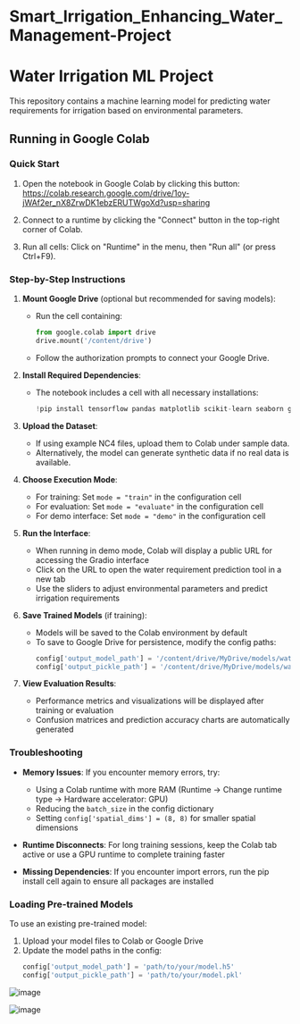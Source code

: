 # Smart_Irrigation_Enhancing_Water_Management-Project

# Water Irrigation ML Project

This repository contains a machine learning model for predicting water requirements for irrigation based on environmental parameters.

## Running in Google Colab

### Quick Start

1. Open the notebook in Google Colab by clicking this button: https://colab.research.google.com/drive/1oy-jWAf2er_nX8ZrwDK1ebzERUTWgoXd?usp=sharing

2. Connect to a runtime by clicking the "Connect" button in the top-right corner of Colab.

3. Run all cells: Click on "Runtime" in the menu, then "Run all" (or press Ctrl+F9).

### Step-by-Step Instructions

1. **Mount Google Drive** (optional but recommended for saving models):
   - Run the cell containing:
     ```python
     from google.colab import drive
     drive.mount('/content/drive')
     ```
   - Follow the authorization prompts to connect your Google Drive.

2. **Install Required Dependencies**:
   - The notebook includes a cell with all necessary installations:
     ```python
     !pip install tensorflow pandas matplotlib scikit-learn seaborn gradio xarray scipy pillow
     ```

3. **Upload the Dataset**:
   - If using example NC4 files, upload them to Colab under sample data.
   - Alternatively, the model can generate synthetic data if no real data is available.

4. **Choose Execution Mode**:
   - For training: Set `mode = "train"` in the configuration cell
   - For evaluation: Set `mode = "evaluate"` in the configuration cell
   - For demo interface: Set `mode = "demo"` in the configuration cell

5. **Run the Interface**:
   - When running in demo mode, Colab will display a public URL for accessing the Gradio interface
   - Click on the URL to open the water requirement prediction tool in a new tab
   - Use the sliders to adjust environmental parameters and predict irrigation requirements

6. **Save Trained Models** (if training):
   - Models will be saved to the Colab environment by default
   - To save to Google Drive for persistence, modify the config paths:
     ```python
     config['output_model_path'] = '/content/drive/MyDrive/models/water_requirement_model.h5'
     config['output_pickle_path'] = '/content/drive/MyDrive/models/water_requirement_model.pkl'
     ```

7. **View Evaluation Results**:
   - Performance metrics and visualizations will be displayed after training or evaluation
   - Confusion matrices and prediction accuracy charts are automatically generated

### Troubleshooting

- **Memory Issues**: If you encounter memory errors, try:
  - Using a Colab runtime with more RAM (Runtime → Change runtime type → Hardware accelerator: GPU)
  - Reducing the `batch_size` in the config dictionary
  - Setting `config['spatial_dims'] = (8, 8)` for smaller spatial dimensions

- **Runtime Disconnects**: For long training sessions, keep the Colab tab active or use a GPU runtime to complete training faster

- **Missing Dependencies**: If you encounter import errors, run the pip install cell again to ensure all packages are installed

### Loading Pre-trained Models

To use an existing pre-trained model:
1. Upload your model files to Colab or Google Drive
2. Update the model paths in the config:
   ```python
   config['output_model_path'] = 'path/to/your/model.h5'
   config['output_pickle_path'] = 'path/to/your/model.pkl'


![image](https://github.com/user-attachments/assets/18e444d9-5b17-4213-a84a-a7223a80cbc9)

![image](https://github.com/user-attachments/assets/2945a483-2c70-47ab-b20d-1a2adaf0018c)
